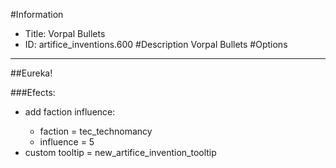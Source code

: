 #Information
 - Title: Vorpal Bullets
 - ID: artifice_inventions.600
#Description
Vorpal Bullets
#Options

___
##Eureka!

###Efects:<ul><li>add faction influence:</li><ul><li>faction = tec_technomancy</li><li>influence = 5</li></ul><li>custom tooltip = new_artifice_invention_tooltip</li></ul>
